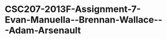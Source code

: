 CSC207-2013F-Assignment-7-Evan-Manuella--Brennan-Wallace---Adam-Arsenault
=========================================================================
